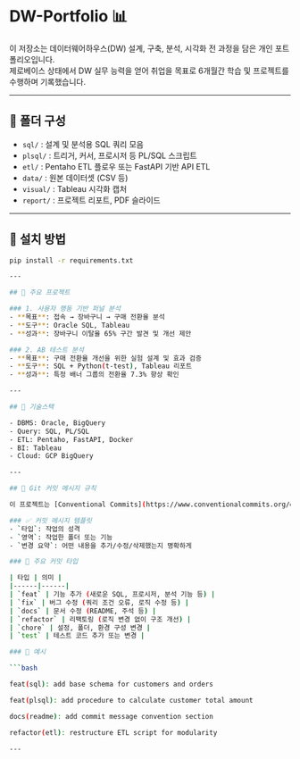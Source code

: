 # DW-Portfolio 📊

이 저장소는 데이터웨어하우스(DW) 설계, 구축, 분석, 시각화 전 과정을 담은 개인 포트폴리오입니다.  
제로베이스 상태에서 DW 실무 능력을 얻어 취업을 목표로 6개월간 학습 및 프로젝트를 수행하며 기록했습니다.

---

## 🧱 폴더 구성

- `sql/` : 설계 및 분석용 SQL 쿼리 모음
- `plsql/` : 트리거, 커서, 프로시저 등 PL/SQL 스크립트
- `etl/` : Pentaho ETL 플로우 또는 FastAPI 기반 API ETL
- `data/` : 원본 데이터셋 (CSV 등)
- `visual/` : Tableau 시각화 캡처
- `report/` : 프로젝트 리포트, PDF 슬라이드

---

## 💾 설치 방법

```bash
pip install -r requirements.txt

---

## 📌 주요 프로젝트

### 1. 사용자 행동 기반 퍼널 분석
- **목표**: 접속 → 장바구니 → 구매 전환율 분석
- **도구**: Oracle SQL, Tableau
- **성과**: 장바구니 이탈율 65% 구간 발견 및 개선 제안

### 2. AB 테스트 분석
- **목표**: 구매 전환율 개선을 위한 실험 설계 및 효과 검증
- **도구**: SQL + Python(t-test), Tableau 리포트
- **성과**: 특정 배너 그룹의 전환율 7.3% 향상 확인

---

## 📌 기술스택

- DBMS: Oracle, BigQuery
- Query: SQL, PL/SQL
- ETL: Pentaho, FastAPI, Docker
- BI: Tableau
- Cloud: GCP BigQuery

---

## 📝 Git 커밋 메시지 규칙

이 프로젝트는 [Conventional Commits](https://www.conventionalcommits.org/en/v1.0.0/) 스타일을 참고하여 커밋 메시지를 작성합니다.

### ✅ 커밋 메시지 템플릿
- `타입`: 작업의 성격
- `영역`: 작업한 폴더 또는 기능
- `변경 요약`: 어떤 내용을 추가/수정/삭제했는지 명확하게

### 📌 주요 커밋 타입

| 타입 | 의미 |
|------|------|
| `feat` | 기능 추가 (새로운 SQL, 프로시저, 분석 기능 등) |
| `fix` | 버그 수정 (쿼리 조건 오류, 로직 수정 등) |
| `docs` | 문서 수정 (README, 주석 등) |
| `refactor` | 리팩토링 (로직 변경 없이 구조 개선) |
| `chore` | 설정, 폴더, 환경 구성 변경 |
| `test` | 테스트 코드 추가 또는 변경 |

### 🧾 예시

```bash

feat(sql): add base schema for customers and orders

feat(plsql): add procedure to calculate customer total amount

docs(readme): add commit message convention section

refactor(etl): restructure ETL script for modularity

---
